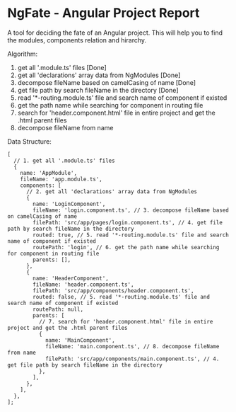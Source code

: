 # NgFate - Angular Project Report

A tool for deciding the fate of an Angular project. This will help you to find the modules, components relation and hirarchy.

Algorithm:

1. get all '.module.ts' files [Done]
2. get all 'declarations' array data from NgModules [Done]
3. decompose fileName based on camelCasing of name [Done]
4. get file path by search fileName in the directory [Done]
5. read '*-routing.module.ts' file and search name of component if existed
6. get the path name while searching for component in routing file
7. search for 'header.component.html' file in entire project and get the .html parent files
8. decompose fileName from name

Data Structure:

```
[
  // 1. get all '.module.ts' files
  {
    name: 'AppModule',
    fileName: 'app.module.ts',
    components: [
      // 2. get all 'declarations' array data from NgModules
      {
        name: 'LoginComponent',
        fileName: 'login.component.ts', // 3. decompose fileName based on camelCasing of name
        filePath: 'src/app/pages/login.component.ts', // 4. get file path by search fileName in the directory
        routed: true, // 5. read '*-routing.module.ts' file and search name of component if existed
        routePath: 'login', // 6. get the path name while searching for component in routing file
        parents: [],
      },
      {
        name: 'HeaderComponent',
        fileName: 'header.component.ts',
        filePath: 'src/app/components/header.component.ts',
        routed: false, // 5. read '*-routing.module.ts' file and search name of component if existed
        routePath: null,
        parents: [
          // 7. search for 'header.component.html' file in entire project and get the .html parent files
          {
            name: 'MainComponent',
            fileName: 'main.component.ts', // 8. decompose fileName from name
            filePath: 'src/app/components/main.component.ts', // 4. get file path by search fileName in the directory
          },
        ],
      },
    ],
  },
];
```